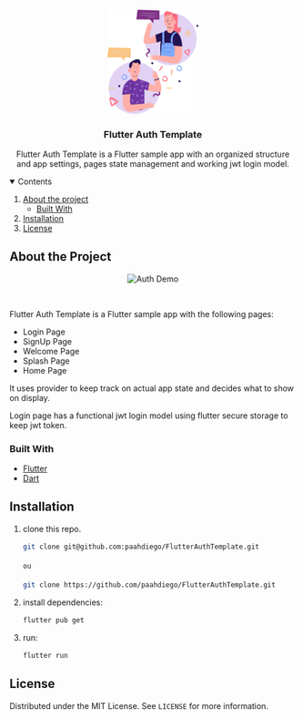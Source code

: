 <!-- PROJECT LOGO -->
<br />
<p align="center">

  <img src=".github/chat.svg" alt="Flutter Auth Template" width="160">


  <h3 align="center">Flutter Auth Template</h3>

  <p align="center">
    Flutter Auth Template is a Flutter sample app with an organized structure and app settings, pages state management and working jwt login model. 
    <br />
  </p>
</p>



<!-- TABLE OF CONTENTS -->
<details open="close">
  <summary>Contents</summary>
  <ol>
    <li>
      <a href="#about-the-project">About the project</a>
      <ul>
        <li><a href="#built-with">Built With</a></li>
      </ul>
    </li>
    <li><a href="#installation">Installation</a></li>
    <li><a href="#license">License</a></li>
  </ol>
</details>



<!-- ABOUT THE PROJECT -->
## About the Project
  <p align="center">
  <img src=".github/demo.gif" width="250" alt="Auth Demo">
  </p>
  </br>

  Flutter Auth Template is a Flutter sample app with the following pages:
  - Login Page
  - SignUp Page
  - Welcome Page
  - Splash Page
  - Home Page

  It uses provider to keep track on actual app state and decides what to show on display.
  
  Login page has a functional jwt login model using flutter secure storage to keep jwt token.
 

### Built With

* [Flutter](https://flutter.dev/)
* [Dart](https://dart.dev/)

## Installation

1. clone this repo.
   ```sh
   git clone git@github.com:paahdiego/FlutterAuthTemplate.git    
   
   ou
   
   git clone https://github.com/paahdiego/FlutterAuthTemplate.git
   ```
   
2. install dependencies:
 
   ```sh
   flutter pub get
   ```
   
3. run:
   ```sh
   flutter run
   ```   
   
<!-- LICENSE -->
## License

Distributed under the MIT License. See `LICENSE` for more information.
